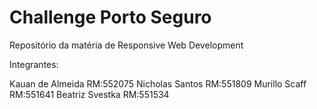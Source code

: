 # Challenge Porto Seguro

Repositório da matéria de Responsive Web Development

Integrantes: 

Kauan de Almeida RM:552075
Nicholas Santos RM:551809
Murillo Scaff RM:551641
Beatriz Svestka RM:551534
